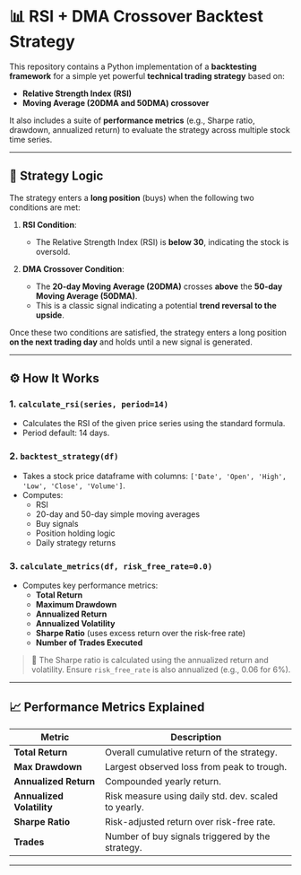 # 📊 RSI + DMA Crossover Backtest Strategy

This repository contains a Python implementation of a **backtesting framework** for a simple yet powerful **technical trading strategy** based on:
- **Relative Strength Index (RSI)**
- **Moving Average (20DMA and 50DMA) crossover**

It also includes a suite of **performance metrics** (e.g., Sharpe ratio, drawdown, annualized return) to evaluate the strategy across multiple stock time series.

---

## 📌 Strategy Logic

The strategy enters a **long position** (buys) when the following two conditions are met:

1. **RSI Condition**:  
   - The Relative Strength Index (RSI) is **below 30**, indicating the stock is oversold.

2. **DMA Crossover Condition**:  
   - The **20-day Moving Average (20DMA)** crosses **above** the **50-day Moving Average (50DMA)**.  
   - This is a classic signal indicating a potential **trend reversal to the upside**.

Once these two conditions are satisfied, the strategy enters a long position **on the next trading day** and holds until a new signal is generated.

---

## ⚙️ How It Works

### 1. `calculate_rsi(series, period=14)`
- Calculates the RSI of the given price series using the standard formula.
- Period default: 14 days.

### 2. `backtest_strategy(df)`
- Takes a stock price dataframe with columns: `['Date', 'Open', 'High', 'Low', 'Close', 'Volume']`.
- Computes:
  - RSI
  - 20-day and 50-day simple moving averages
  - Buy signals
  - Position holding logic
  - Daily strategy returns

### 3. `calculate_metrics(df, risk_free_rate=0.0)`
- Computes key performance metrics:
  - **Total Return**
  - **Maximum Drawdown**
  - **Annualized Return**
  - **Annualized Volatility**
  - **Sharpe Ratio** (uses excess return over the risk-free rate)
  - **Number of Trades Executed**

> 📌 The Sharpe ratio is calculated using the annualized return and volatility. Ensure `risk_free_rate` is also annualized (e.g., 0.06 for 6%).

---

## 📈 Performance Metrics Explained

| Metric | Description |
|--------|-------------|
| **Total Return** | Overall cumulative return of the strategy. |
| **Max Drawdown** | Largest observed loss from peak to trough. |
| **Annualized Return** | Compounded yearly return. |
| **Annualized Volatility** | Risk measure using daily std. dev. scaled to yearly. |
| **Sharpe Ratio** | Risk-adjusted return over risk-free rate. |
| **Trades** | Number of buy signals triggered by the strategy. |

---

